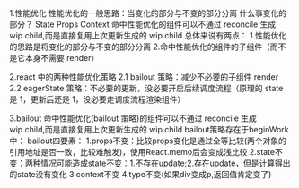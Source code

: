 1.性能优化
性能优化的一般思路：当变化的部分与不变的部分分离
什么事变化的部分？
State Props Context
命中性能优化的组件可以不通过 reconcile 生成 wip.child,而是直接复用上次更新生成的 wip.child
总体来说有两点： 1.性能优化的思路是将变化的部分与不变的部分分离 2.命中性能优化的组件的子组件（而不是它本身不需要 render）

2.react 中的两种性能优化策略
2.1 bailout 策略：减少不必要的子组件 render
2.2 eagerState 策略：不必要的更新，没必要开启后续调度流程（原理的 state 是 1，更新后还是 1，没必要走调度流程渲染组件）

3.bailout
命中性能优化(bailout 策略)的组件可以不通过 reconcile 生成 wip.child,而是直接复用上次更新生成的 wip.child
bailout策略存在于beginWork中：
bailout四要素：
1.props不变：比较props变化是通过全等比较(两个对象的引用地址是否一致，比较难触发)，使用React.memo后会变成浅比较
2.state不变：两种情况可能造成state不变：1.不存在update;2.存在update，但是计算得出的state没有变化
3.context不变
4.type不变(如果div变成p,返回值肯定变了)